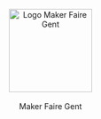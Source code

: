 <p align="center">
<img src="https://images.squarespace-cdn.com/content/5e0f7d0053de411909fccb19/1578104061853-IQJGDEP0JDM641M5GYI2/Gent_Maker_logo_2020.png?content-type=image%2Fpng " alt="Logo Maker Faire Gent" height="150"><br><br>
Maker Faire Gent
</p>


